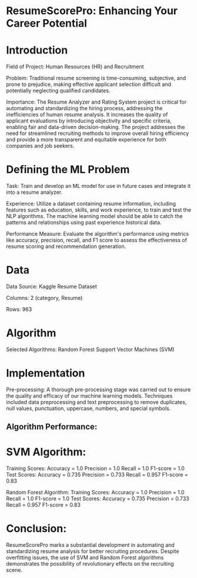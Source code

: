 # ResumeScorePro: Enhancing Your Career Potential

# Introduction
Field of Project: Human Resources (HR) and Recruitment

Problem: Traditional resume screening is time-consuming, subjective, and prone to prejudice, 
making effective applicant selection difficult and potentially neglecting qualified candidates.

Importance: The Resume Analyzer and Rating System project is critical for 
automating and standardizing the hiring process, addressing the inefficiencies of human resume analysis. 
It increases the quality of applicant evaluations by introducing objectivity and specific criteria, enabling fair and data-driven decision-making. 
The project addresses the need for streamlined recruiting methods to improve overall hiring efficiency and provide a more transparent 
and equitable experience for both companies and job seekers.

# Defining the ML Problem
Task: Train and develop an ML model for use in future cases and integrate it into a resume analyzer.

Experience: Utilize a dataset containing resume information, including features such as education, skills, and work experience, 
to train and test the NLP algorithms. The machine learning model should be able to catch the patterns and relationships using past experience historical data.

Performance Measure: Evaluate the algorithm's performance using metrics like accuracy, precision, recall, 
and F1 score to assess the effectiveness of resume scoring and recommendation generation.

# Data
Data Source: Kaggle Resume Dataset

Columns: 2 (category, Resume)

Rows: 963

# Algorithm
Selected Algorithms:
  Random Forest
  Support Vector Machines (SVM)

# Implementation
Pre-processing: A thorough pre-processing stage was carried out to ensure the quality and efficacy of our machine learning models. 
Techniques included data preprocessing and text preprocessing to remove duplicates, null values, punctuation, uppercase, numbers, and special symbols.

## Algorithm Performance:

# SVM Algorithm:

Training Scores:
  Accuracy = 1.0
  Precision = 1.0
  Recall = 1.0
  F1-score = 1.0
  Test Scores:
  Accuracy = 0.735
  Precision = 0.733
  Recall = 0.957
  F1-score = 0.83
  
Random Forest Algorithm:
  Training Scores:
  Accuracy = 1.0
  Precision = 1.0
  Recall = 1.0
  F1-score = 1.0
  Test Scores:
  Accuracy = 0.735
  Precision = 0.733
  Recall = 0.957
  F1-score = 0.83

# Conclusion: 
ResumeScorePro marks a substantial development in automating and standardizing resume analysis for better recruiting procedures. 
Despite overfitting issues, the use of SVM and Random Forest algorithms demonstrates the possibility of revolutionary effects on the recruiting scene.
